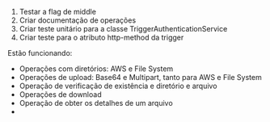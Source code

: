 1. Testar a flag de middle
2. Criar documentação de operações
4. Criar teste unitário para a classe TriggerAuthenticationService
5. Criar teste para o atributo http-method da trigger


Estão funcionando:
- Operações com diretórios: AWS e File System
- Operações de upload: Base64 e Multipart, tanto para AWS e File System
- Operação de verificação de existência e diretório e arquivo
- Operações de download
- Operação de obter os detalhes de um arquivo
- 